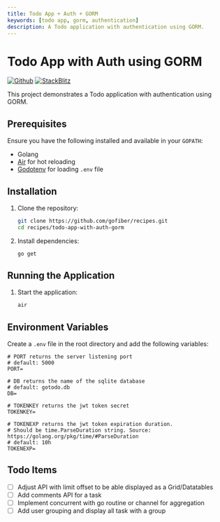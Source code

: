 ```yaml
---
title: Todo App + Auth + GORM
keywords: [todo app, gorm, authentication]
description: A Todo application with authentication using GORM.
---
```


# Todo App with Auth using GORM

[![Github](https://img.shields.io/static/v1?label=&message=Github&color=2ea44f&style=for-the-badge&logo=github)](https://github.com/gofiber/recipes/tree/master/todo-app-with-auth-gorm) [![StackBlitz](https://img.shields.io/static/v1?label=&message=StackBlitz&color=2ea44f&style=for-the-badge&logo=StackBlitz)](https://stackblitz.com/github/gofiber/recipes/tree/master/todo-app-with-auth-gorm)

This project demonstrates a Todo application with authentication using GORM.

## Prerequisites

Ensure you have the following installed and available in your `GOPATH`:

- Golang
- [Air](https://github.com/air-verse/air) for hot reloading
- [Godotenv](https://github.com/joho/godotenv) for loading `.env` file

## Installation

1. Clone the repository:
    ```sh
    git clone https://github.com/gofiber/recipes.git
    cd recipes/todo-app-with-auth-gorm
    ```

2. Install dependencies:
    ```sh
    go get
    ```

## Running the Application

1. Start the application:
    ```sh
    air
    ```

## Environment Variables

Create a `.env` file in the root directory and add the following variables:

```shell
# PORT returns the server listening port
# default: 5000
PORT=

# DB returns the name of the sqlite database
# default: gotodo.db
DB=

# TOKENKEY returns the jwt token secret
TOKENKEY=

# TOKENEXP returns the jwt token expiration duration.
# Should be time.ParseDuration string. Source: https://golang.org/pkg/time/#ParseDuration
# default: 10h
TOKENEXP=
```

## Todo Items

- [ ] Adjust API with limit offset to be able displayed as a Grid/Datatables
- [ ] Add comments API for a task
- [ ] Implement concurrent with go routine or channel for aggregation
- [ ] Add user grouping and display all task with a group